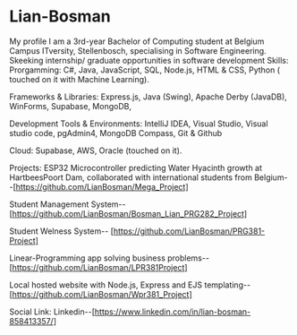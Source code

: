 # Lian-Bosman
My profile
I am a 3rd-year Bachelor of Computing student at Belgium Campus ITversity, Stellenbosch, specialising in Software Engineering.
Skeeking internship/ graduate opportunities in software development
Skills:
Prorgamming: C#, Java, JavaScript, SQL, Node.js, HTML & CSS, Python ( touched on it with Machine Learning).

Frameworks & Libraries:
Express.js, Java (Swing), Apache Derby (JavaDB), WinForms, Supabase, MongoDB, 

Development Tools & Environments:
IntelliJ IDEA, Visual Studio, Visual studio code, pgAdmin4, MongoDB Compass, Git & Github

Cloud:
Supabase, AWS, Oracle (touched on it).

Projects: 
ESP32 Microcontroller predicting Water Hyacinth growth at HartbeesPoort Dam, collaborated with international students from Belgium--[https://github.com/LianBosman/Mega_Project]

Student Management System--[https://github.com/LianBosman/Bosman_Lian_PRG282_Project]

Student Welness System-- [https://github.com/LianBosman/PRG381-Project]

Linear-Programming app solving business problems-- [https://github.com/LianBosman/LPR381Project]

Local hosted website with Node.js, Express and EJS templating--[https://github.com/LianBosman/Wpr381_Project]



Social Link:
Linkedin--[https://www.linkedin.com/in/lian-bosman-858413357/] 






